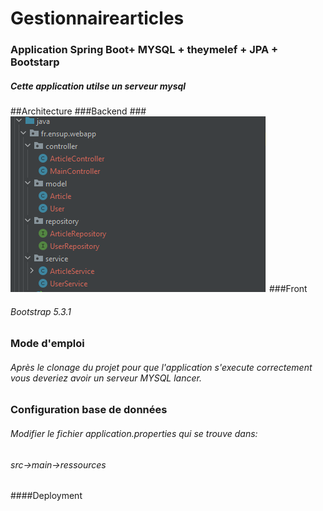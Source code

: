 # Gestionnairearticles
### Application Spring Boot+ MYSQL + theymelef + JPA +  Bootstarp
##### Cette application utilse un serveur mysql
##Architecture 
###Backend 
      ###![Screenshot](architecture.png)
###Front
###### Bootstrap 5.3.1


### Mode d'emploi
###### Après le clonage du projet  pour que l'application s'execute correctement vous deveriez avoir un serveur MYSQL lancer.
### Configuration  base de données
###### Modifier le fichier application.properties qui se trouve dans:
###### src->main->ressources


####Deployment 

